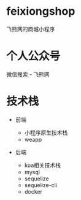 # feixiongshop
飞熊网的商城小程序
# 个人公众号
微信搜索 - 飞熊网

# 技术栈

+ 前端
  + 小程序原生技术栈
  + weapp

+ 后端
  + koa相关技术栈
  + mysql
  + sequelize
  + sequelize-cli
  + docker

